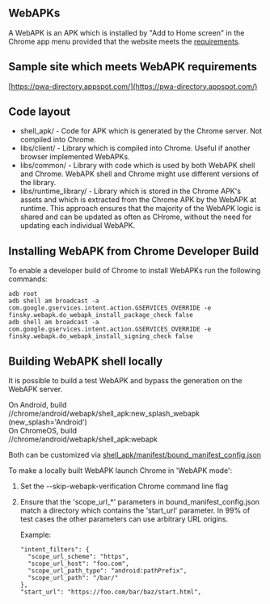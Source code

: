 WebAPKs
--
A WebAPK is an APK which is installed by "Add to Home screen" in the Chrome app menu
provided that the website meets the
[requirements](https://web.dev/install-criteria/).

Sample site which meets WebAPK requirements
--
[https://pwa-directory.appspot.com/](https://pwa-directory.appspot.com/)

Code layout
--
- shell_apk/ - Code for APK which is generated by the Chrome server. Not compiled
into Chrome.  
- libs/client/ - Library which is compiled into Chrome. Useful if another browser
implemented WebAPKs.  
- libs/common/ - Library with code which is used by both WebAPK shell and Chrome. WebAPK shell
and Chrome might use different versions of the library.
- libs/runtime_library/ - Library which is stored in the Chrome APK's assets and which is extracted
from the Chrome APK by the WebAPK at runtime. This approach ensures
that the majority of the WebAPK logic is shared and can be updated as often as
CHrome, without the need for updating each individual WebAPK.

Installing WebAPK from Chrome Developer Build
--
To enable a developer build of Chrome to install WebAPKs run the following
commands:

`adb root`  
`adb shell am broadcast -a com.google.gservices.intent.action.GSERVICES_OVERRIDE -e finsky.webapk.do_webapk_install_package_check false`  
`adb shell am broadcast -a com.google.gservices.intent.action.GSERVICES_OVERRIDE -e finsky.webapk.do_webapk_install_signing_check false`

Building WebAPK shell locally
--
It is possible to build a test WebAPK and bypass the generation on the WebAPK
server.

On Android, build  
//chrome/android/webapk/shell_apk:new_splash_webapk
(new_splash='Android')  
On ChromeOS, build  
//chrome/android/webapk/shell_apk:webapk

Both can be customized via [shell_apk/manifest/bound_manifest_config.json](https://source.chromium.org/chromium/chromium/src/+/master:chrome/android/webapk/shell_apk/manifest/bound_manifest_config.json)

To make a locally built WebAPK launch Chrome in 'WebAPK mode':
1) Set the --skip-webapk-verification Chrome command line flag
2) Ensure that the 'scope_url_\*' parameters in bound_manifest_config.json
   match a directory which contains the 'start_url' parameter. In 99% of
   test cases the other parameters can use arbitrary URL origins.

   Example:
   ```
   "intent_filters": {
     "scope_url_scheme": "https",
     "scope_url_host": "foo.com",
     "scope_url_path_type": "android:pathPrefix",
     "scope_url_path": "/bar/"
   },
   "start_url": "https://foo.com/bar/baz/start.html",
   ```
